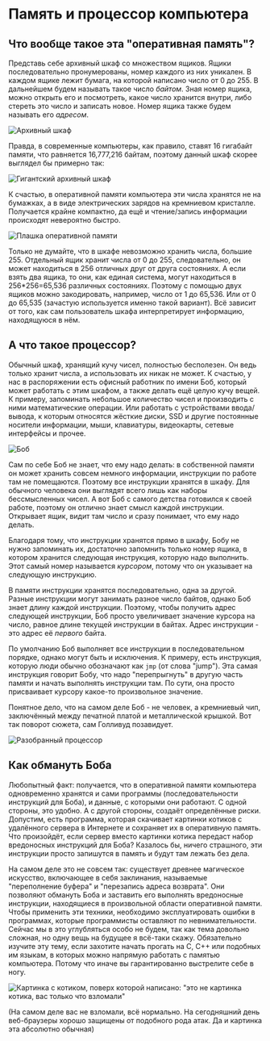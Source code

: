 # Память и процессор компьютера

## Что вообще такое эта "оперативная память"?
Представь себе архивный шкаф со множеством ящиков. Ящики последовательно пронумерованы,
номер каждого из них уникален. В каждом ящике лежит бумага, на которой написано число от
0 до 255. В дальнейшем будем называть такое число *байтом*. Зная номер ящика, можно открыть
его и посмотреть, какое число хранится внутри, либо стереть это число и записать новое.
Номер ящика также будем называть его *адресом*.

![Архивный шкаф](/artwork/cs-101/archive-cabinet.png)

Правда, в современные компьютеры, как правило, ставят 16 гигабайт памяти, что равняется
16,777,216 байтам, поэтому данный шкаф скорее выглядел бы примерно так:

![Гигантский архивный шкаф](/artwork/cs-101/giant-archive-cabinet.png)

К счастью, в оперативной памяти компьютера эти числа хранятся не на бумажках, а в виде
электрических зарядов на кремниевом кристалле. Получается крайне компактно, да ещё
и чтение/запись информации происходят невероятно быстро.

![Плашка оперативной памяти](/artwork/cs-101/ram-stick.png)

Только не думайте, что в шкафе невозможно хранить числа, большие 255. Отдельный
ящик хранит числа от 0 до 255, следовательно, он может находиться в 256 отличных
друг от друга состояниях. А если взять два ящика, то они, как единая система,
могут находиться в 256*256=65,536 различных состояниях. Поэтому с помощью
двух ящиков можно закодировать, например, число от 1 до 65,536. Или от 0 до
65,535 (зачастую используется именно такой вариант). Всё зависит от того, как
сам пользователь шкафа интерпретирует информацию, находящуюся в нём.

## А что такое процессор?
Обычный шкаф, хранящий кучу чисел, полностью бесполезен. Он ведь только хранит
числа, а использовать их никак не может. К счастью, у нас в распоряжении есть
офисный работник по имени Боб, который может работать с этим шкафом, а также
делать ещё целую кучу вещей. К примеру, запоминать небольшое количество чисел
и производить с ними математические операции. Или работать с устройствами ввода/вывода,
к которым относятся жёсткие диски, SSD и другие постоянные носители информации,
мыши, клавиатуры, видеокарты, сетевые интерфейсы и прочее.

![Боб](/artwork/cs-101/bob.png)

Сам по себе Боб не знает, что ему надо делать: в собственной памяти он может хранить
совсем немного информации, инструкции по работе там не помещаются. Поэтому все инструкции
хранятся в шкафу. Для обычного человека они выглядят всего лишь как наборы
бессмысленных чисел. А вот Боб с самого детства готовился к своей работе, поэтому он
отлично знает смысл каждой инструкции. Открывает ящик, видит там число и сразу понимает,
что ему надо делать.

Благодаря тому, что инструкции хранятся прямо в шкафу, Бобу не нужно запоминать их,
достаточно запомнить только номер ящика, в котором хранится следующая инструкция,
которую надо выполнить. Этот самый номер называется *курсором*, потому что он указывает
на следующую инструкцию.

В памяти инструкции хранятся последовательно, одна за другой. Разные инструкции могут занимать
разное число байтов, однако Боб знает длину каждой инструкции. Поэтому, чтобы
получить адрес следующей инструкции, Боб просто увеличивает значение курсора на
число, равное длине текущей инструкции в байтах. Адрес инструкции - это адрес
её *первого* байта.

По умолчанию Боб выполняет все инструкции в последовательном порядке, однако могут
быть и исключения. К примеру, есть инструкция, которую люди обычно обозначают как `jmp`
(от слова "jump"). Эта самая инструкция говорит Бобу, что надо "перепрыгнуть" в другую часть
памяти и начать выполнять инструкции там. По сути, она просто присваивает курсору какое-то
произвольное значение.

Понятное дело, что на самом деле Боб - не человек, а кремниевый чип, заключённый между
печатной платой и металлической крышкой. Вот так поворот сюжета, сам Голливуд позавидует.

![Разобранный процессор](/artwork/cs-101/cpu-dissection.png)

## Как обмануть Боба
Любопытный факт: получается, что в оперативной памяти компьютера одновременно хранятся
и сами программы (последовательности инструкций для Боба), и данные, с которыми
они работают. С одной стороны, это удобно. А с другой стороны, создаёт определённые
риски. Допустим, есть программа, которая скачивает картинки котиков с удалённого
сервера в Интернете и сохраняет их в оперативную память. Что произойдёт, если сервер вместо
картинки котика передаст набор вредоносных инструкций для Боба? Казалось бы, ничего
страшного, эти инструкции просто запишутся в память и будут там лежать без дела.

На самом деле это не совсем так: существует древнее магическое искусство, включающее в себя
заклинания, называемые "переполнение буфера" и "перезапись адреса возврата". Они
позволяют обмануть Боба и заставить его выполнять вредоносные инструкции,
находящиеся в произвольной области оперативной памяти. Чтобы применить эти техники,
необходимо эксплуатировать ошибки в программах, которые программисты оставляют
по невнимательности. Сейчас мы в это углубляться особо не будем, так как тема довольно
сложная, но одну вещь на будущее я всё-таки скажу. Обязательно изучите эту тему,
если захотите начать прогать на C, C++ или подобных им языкам, в которых можно
напрямую работать с памятью компьютера. Потому что иначе вы гарантированно выстрелите себе в ногу.

<img class="universal" src="/artwork/cs-101/cat.jpg" alt='Картинка с котиком, поверх которой написано: "это не картинка котика, вас только что взломали"'/>

(На самом деле вас не взломали, всё нормально. На сегодняшний день веб-браузеры хорошо
защищены от подобного рода атак. Да и картинка эта абсолютно обычная)
